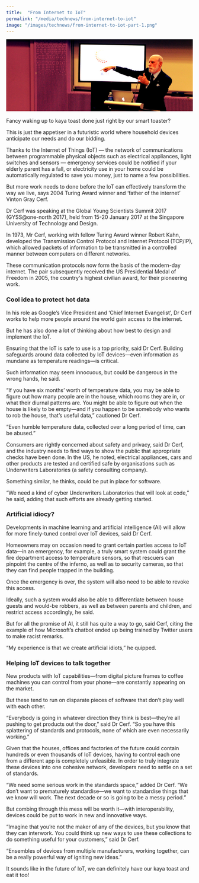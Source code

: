 ```yaml
---
title:  "From Internet to IoT"
permalink: "/media/technews/from-internet-to-iot"
image: "/images/technews/from-internet-to-iot-part-1.png"
---
```


![From Internet to IoT](/images/technews/from-internet-to-iot-part-1.png)

Fancy waking up to kaya toast done just right by our smart toaster?

This is just the appetiser in a futuristic world where household devices anticipate our needs and do our bidding.

Thanks to the Internet of Things (IoT) — the network of communications between programmable physical objects such as electrical appliances, light switches and sensors — emergency services could be notified if your elderly parent has a fall, or electricity use in your home could be automatically regulated to save you money, just to name a few possibilities.

But more work needs to done before the IoT can effectively transform the way we live, says 2004 Turing Award winner and ‘father of the internet’ Vinton Gray Cerf.

Dr Cerf was speaking at the Global Young Scientists Summit 2017 (GYSS@one-north 2017), held from 15-20 January 2017 at the Singapore University of Technology and Design.

In 1973, Mr Cerf, working with fellow Turing Award winner Robert Kahn, developed the Transmission Control Protocol and Internet Protocol (TCP/IP), which allowed packets of information to be transmitted in a controlled manner between computers on different networks.

These communication protocols now form the basis of the modern-day internet. The pair subsequently received the US Presidential Medal of Freedom in 2005, the country's highest civilian award, for their pioneering work.

### **Cool idea to protect hot data**
In his role as Google’s Vice President and ‘Chief Internet Evangelist’, Dr Cerf works to help more people around the world gain access to the internet.

But he has also done a lot of thinking about how best to design and implement the IoT.

Ensuring that the IoT is safe to use is a top priority, said Dr Cerf. Building safeguards around data collected by IoT devices—even information as mundane as temperature readings—is critical.

Such information may seem innocuous, but could be dangerous in the wrong hands, he said.

“If you have six months’ worth of temperature data, you may be able to figure out how many people are in the house, which rooms they are in, or what their diurnal patterns are. You might be able to figure out when the house is likely to be empty—and if you happen to be somebody who wants to rob the house, that’s useful data,” cautioned Dr Cerf.

“Even humble temperature data, collected over a long period of time, can be abused.”

Consumers are rightly concerned about safety and privacy, said Dr Cerf, and the industry needs to find ways to show the public that appropriate checks have been done. In the US, he noted, electrical appliances, cars and other products are tested and certified safe by organisations such as Underwriters Laboratories (a safety consulting company).

Something similar, he thinks, could be put in place for software.  

“We need a kind of cyber Underwriters Laboratories that will look at code,” he said, adding that such efforts are already getting started.  

### **Artificial idiocy?**
Developments in machine learning and artificial intelligence (AI) will allow for more finely-tuned control over IoT devices, said Dr Cerf.

Homeowners may on occasion need to grant certain parties access to IoT data—in an emergency, for example, a truly smart system could grant the fire department access to temperature sensors, so that rescuers can pinpoint the centre of the inferno, as well as to security cameras, so that they can find people trapped in the building.

Once the emergency is over, the system will also need to be able to revoke this access.

Ideally, such a system would also be able to differentiate between house guests and would-be robbers, as well as between parents and children, and restrict access accordingly, he said.

But for all the promise of AI, it still has quite a way to go, said Cerf, citing the example of how Microsoft’s chatbot ended up being trained by Twitter users to make racist remarks.

“My experience is that we create artificial idiots,” he quipped.

### **Helping IoT devices to talk together**
New products with IoT capabilities—from digital picture frames to coffee machines you can control from your phone—are constantly appearing on the market.

But these tend to run on disparate pieces of software that don’t play well with each other.

“Everybody is going in whatever direction they think is best—they’re all pushing to get products out the door,” said Dr Cerf. “So you have this splattering of standards and protocols, none of which are even necessarily working.”

Given that the houses, offices and factories of the future could contain hundreds or even thousands of IoT devices, having to control each one from a different app is completely unfeasible. In order to truly integrate these devices into one cohesive network, developers need to settle on a set of standards.

“We need some serious work in the standards space,” added Dr Cerf. “We don’t want to prematurely standardise—we want to standardise things that we know will work. The next decade or so is going to be a messy period.”

But combing through this mess will be worth it—with interoperability, devices could be put to work in new and innovative ways.

“Imagine that you’re not the maker of any of the devices, but you know that they can interwork. You could think up new ways to use these collections to do something useful for your customers,” said Dr Cerf.

“Ensembles of devices from multiple manufacturers, working together, can be a really powerful way of igniting new ideas.” 

It sounds like in the future of IoT, we can definitely have our kaya toast and eat it too!

